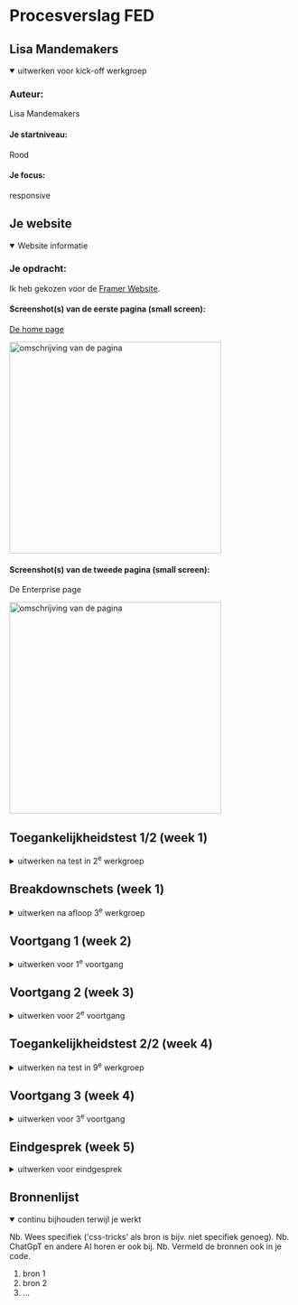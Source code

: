 # Procesverslag FED


## Lisa Mandemakers

<details open>
  <summary>uitwerken voor kick-off werkgroep</summary>

  ### Auteur:
Lisa Mandemakers

  #### Je startniveau:
Rood

  #### Je focus:
responsive
 
</details>


## Je website

<details open>
  <summary>Website informatie</summary>

  ### Je opdracht:
  Ik heb gekozen voor de [Framer Website](https://www.framer.com/?via=quy-vu-manh&dub_id=lDEqkcLfbW2z5nyH&gad_source=1).

  #### Screenshot(s) van de eerste pagina (small screen): 
 [De home page](https://www.framer.com/?via=quy-vu-manh&dub_id=lDEqkcLfbW2z5nyH&gad_source=1)
 
  <img src="/assets/read-me-img/Framer-Home-Phone.png"  width="375px" alt="omschrijving van de pagina">

  #### Screenshot(s) van de tweede pagina (small screen):
  De Enterprise page
  
  <img src="/assets/read-me-img/Framer-Enterprise-Phone.png"  width="375px" alt="omschrijving van de pagina">
 
</details>


## Toegankelijkheidstest 1/2 (week 1)

<details>
  <summary>uitwerken na test in 2<sup>e</sup> werkgroep</summary>

  ### Bevindingen

  #### Kansen voor verbetering Framer voor de screenreader:
* Hij ziet wel de links maar niet de images of logo’s 
* Je krijgt bij de text blokken met knoppen “learn more” alleen dat te horen, je weet dus helemaal niet waar dat naar verwijst
* Bij sommige links leest die de hele https request voor, dit kan best verwarrend zijn 
* Hij slaat een hele sectie over die met alleen teksten 
* Ze maken alleen maar gebruik van divs, classes, I D’s ipv gewone semantics zoals “main” “footer” “header”
* Sanne gaat letten op de structuur en de koppen en de alt teksten 

#### Wat wel goed is:
* Consistente opbouw met herbruikbare componenten: De site is duidelijk modulair opgebouwd, waardoor onderdelen visueel en technisch herkenbaar zijn. Dit helpt bij onderhoud en uitbreiding.

* Heldere hiërarchie van contentblokken: Hoewel er weinig semantische tags zijn, is de volgorde van de secties logisch en voorspelbaar. Dit geeft een zekere consistentie.

* Responsiviteit goed uitgewerkt: De site past zich netjes aan verschillende schermgroottes aan. Voor screenreaders is dit indirect gunstig, omdat content op mobiel niet ineens verdwijnt of verkeerd wordt ingeladen.
</details>


## Breakdownschets (week 1)

<details>
  <summary>uitwerken na afloop 3<sup>e</sup> werkgroep</summary>

  ### 1. De home pagina: 
  <img src="/assets/read-me-img/Framer-Home-Phone-1-breakdownschets.jpg" width="375px" alt="breakdown van de hele pagina">

  ### 2. De enterprise pagina: 
  <img src="/assets/read-me-img/Framer-Home-Phone-1-breakdownschets.jpg" width="375px" alt="breakdown van de hele pagina">
    
  <!-- ### dynamisch deel (bijv menu): 
  <img src="readme-images/dummy-plaatje.jpg" width="375px" alt="breakdown van een dynamisch deel">

  ### wellicht nog een dynamisch deel (bijv filter): 
  <img src="readme-images/dummy-plaatje.jpg" width="375px" alt="breakdown van nog een dynamisch deel"> -->
</details>





## Voortgang 1 (week 2)

<details>
  <summary>uitwerken voor 1<sup>e</sup> voortgang</summary>

  ### Stand van zaken
Mijn Framer-website is sinds gisteren veranderd, wat een tegenvaller is, maar ik heb gelukkig nog wel screenshots die ik kan gebruiken. Hierdoor kan ik niet alles meer precies nachecken, maar ik wil alsnog bespreken hoe ik mijn code kan vereenvoudigen door minder te nesten en onnodige divs te vermijden, terwijl ik de HTML semantisch correct houd. Ook wil ik de aanpak van de slider op de homepage bekijken, mijn breakdownschets nagaan en controleren of ik divs en classes op de juiste manier heb gebruikt. Daarnaast wil ik de opzet van mijn CSS doornemen om te zorgen dat deze overzichtelijk en logisch is.

#### Werken met Grid
Deze week gingen we aan de slag met grid, wat ik zeker ook in mijn website ga toepassen, hier heb even een overzicht voor mezelf geschetst zodat ik weet wat voor grid layout ik moet maken:

  <img src="/assets/read-me-img/gridphone.png" width="375px" alt="Grid on homepage">
  <img src="/assets/read-me-img/grid-drawing.png" width="375px" alt="Grid drawing">

  

  

  ### Agenda voor meeting
  samen met je groepje opstellen

  | Robin Yildiz   | Kaa Leung Ho         | Kaj-Benjamin Sitanala    | Lisa Mandemakers (ik)       |
  | ---            | ---                  | ---          | ---              |
  | Breakdownschets nakijken | Breakdownschets nakijken          | Breakdownschets nakijken    |  Ik wil minder gaan nesten en onnodige divs gbruiken, hoe pak ik dit aan   |
  | Html structuur controleren of het matcht met breakdownschets | Html structuur controleren of het matcht met breakdownschets | Html structuur controleren of het matcht met breakdownschets | Kijken of mijn Html semantisch correct is |  Hoe ga ik de slider op de homepage aanpakken?
  | Groenlicht krijgen voor css          | Groenlicht krijgen voor css               | Groenlicht krijgen voor css           | Breakdownschets nagaan          |
|| | een erg volle css | De divs / classes op sommige plekken, correct gebruikt of niet?| 
| | | | Css  opzet checken |


  ### Verslag van meeting
  hier na afloop snel de uitkomsten van de meeting vastleggen

  - Zorg dat de taal goed klopt
- Weten hoe je in javascript zonder id en classes kan selecteren ?
    - Je tikt letterlijk gewoon:  document.queryselector(“header nav button”)
- Hamburger menu mag in een button
- Link voor carrousel met css: https://chrome.dev/carousel-configurator/
    - Werk alleen in Chrome

- Ik moet nog letten op de volgorde van de heading
- Svg’s zijn goed om te gebruiken
    - En makkelijk stijlbaar 

- Webarchive.org om oude webversies te kunnen bekijken

- Je kunt met de screenreader alle html elementen checken, lanmarks: voor navigatie
- Ctrl opt U en met pijltjes links rechts en boven naar beneden om dingen te selecteren

- Je moet a links die telkens het zelfde zijn aanpassen door er onzichtare span zin te zetten en hier de verduidelijkte naam in


</details>





## Voortgang 2 (week 3)

<details>
  <summary>uitwerken voor 2<sup>e</sup> voortgang</summary>

  ### Stand van zaken
  hier dit ging goed & dit was lastig (neem ook screenshots op van delen van je website en code)

  


  ### Agenda voor meeting
  samen met je groepje opstellen

  | Robin Yildiz    | Kaa Leung Ho          | Kaj-Benjamin Sitanala     | Lisa Mandemakers (ik)        |
  | ---            | ---                | ---          | ---              |
  | HTML controleren  | De verbeterde html van de 1e webpagina nakijken             |  HTML controleren  | Hoe pak ik de grid layout aan want er zit een hele kleine schaduw in    |
  | CSS controleren | Flexbox in de eerste en tweede navigatie controleren | CSS controleren | Waarom werkt een scrollstate wel op <img> en niet op <li>
  |             | Hero-section controleren                | ...          | ...              | Hoe kan ik mijn ticker, smooth maken
 | ...            | Hamburger menu: css of javascript                | ...          | ...              |Mag je bij onzichtbare tekst: display none doen of visibility hidden?

 | ...            | Vraag bij uitklapbare dropdown menu :hover - hoe uitwerken in javascript?                 | Eerste opzet html van de tweede webpagina controleren (met name webshop gedeelte)          | ...              |
 | ...            | ...                | ...          | ...              |
 | ...            | ...                | ...          | ...              |


  ### Verslag van meeting
  hier na afloop snel de uitkomsten van de meeting vastleggen

  - punt 1
  - punt 2
  - nog een punt
- ...

</details>





## Toegankelijkheidstest 2/2 (week 4)

<details>
  <summary>uitwerken na test in 9<sup>e</sup> werkgroep</summary>

  ### Bevindingen
  Lijst met je bevindingen die in de test naar voren kwamen (geef ook aan wat er verbeterd is):

</details>





## Voortgang 3 (week 4)

<details>
  <summary>uitwerken voor 3<sup>e</sup> voortgang</summary>

  ### Stand van zaken
  hier dit ging goed & dit was lastig (neem ook screenshots op van delen van je website en code)


  ### Agenda voor meeting
  samen met je groepje opstellen

  | Robin Yildiz     | Kaa Leung Ho         | Kaj-Benjamin Sitanala    | Lisa Mandemakers (ik)        |
  | ---            | ---                | ---          | ---              |
  | dit bespreken  | en dit             | en ik dit    | en dan ik dat    |
  | en dat ook nog | dit als er tijd is | nog een punt | dit wil ik zeker |
  | ...            | ...                | ...          | ...              |


  ### Verslag van meeting
  hier na afloop snel de uitkomsten van de meeting vastleggen

  - punt 1
  - punt 2
  - nog een punt
  - ...

</details>





## Eindgesprek (week 5)

<details>
  <summary>uitwerken voor eindgesprek</summary>

  ### Je uitkomst - karakteristiek screenshots:
  <img src="readme-images/dummy-plaatje.jpg" width="375px" alt="uitomst opdracht 1">


  ### Dit ging goed/Heb ik geleerd: 
  Korte omschrijving met plaatjes

  <img src="readme-images/dummy-plaatje.jpg" width="375px" alt="top">


  ### Dit was lastig/Is niet gelukt:
  Korte omschrijving met plaatjes

  <img src="readme-images/dummy-plaatje.jpg" width="375px" alt="bummer">
</details>





## Bronnenlijst

<details open>
  <summary>continu bijhouden terwijl je werkt</summary>

  Nb. Wees specifiek ('css-tricks' als bron is bijv. niet specifiek genoeg). 
  Nb. ChatGpT en andere AI horen er ook bij.
  Nb. Vermeld de bronnen ook in je code.

  1. bron 1
  2. bron 2
  3. ...

</details>